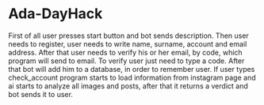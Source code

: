 # Ada-DayHack
First of all user presses start button and bot sends description. Then user needs to register, user needs to write name, surname, account and email address. After that user needs to verify his or her email, by code, which program will send to email. To verify user just need to type a code. After that bot will add him to a database, in order to remember user. If user types check_account program starts to load information from instagram page and ai starts to analyze all images and posts, after that it returns a verdict and bot sends it to user.
